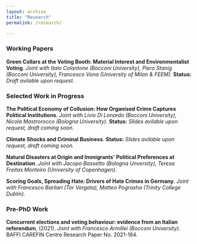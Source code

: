 ```yaml
---
layout: archive
title: "Research"
permalink: /research/

---
```

### **Working Papers**

**Green Collars at the Voting Booth: Material Interest and Environmentalist Voting**.
*Joint with Italo Colantone (Bocconi University), Piero Stanig (Bocconi University), Francesco Vona (University of Milan & FEEM).*
**Status:** *Draft avilable upon request.*


### **Selected Work in Progress**

**The Political Economy of Collusion: How Organised Crime Captures Political Institutions**.
*Joint with Livio Di Lonardo (Bocconi University), Nicola Mastrorocco (Bologna University).*
**Status:** *Slides avilable upon request, draft coming soon.*


**Climate Shocks and Criminal Business**.
**Status:** *Slides avilable upon request, draft coming soon.*


**Natural Disasters at Origin and Immigrants' Political Preferences at Destination**.
*Joint with Jacopo Bassetto (Bologna Unversity), Teresa Freitas Monteiro (University of Copenhagen).*


**Scoring Goals, Spreading Hate: Drivers of Hate Crimes in Germany**.
*Joint with Francesco Barilari (Tor Vergata), Matteo Pograxha (Trinity College Dublin).*


### **Pre-PhD Work**

**Concurrent elections and voting behaviour: evidence from an Italian referendum**, (2021).
*Joint with Francesco Armillei (Bocconi University).* BAFFI CAREFIN Centre Research Paper No. 2021-164.
